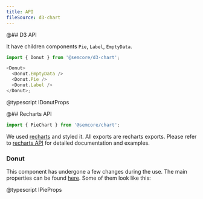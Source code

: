 ```yaml
---
title: API
fileSource: d3-chart
---
```


@## D3 API

It have children components `Pie`, `Label`, `EmptyData`.

```js
import { Donut } from '@semcore/d3-chart';

<Donut>
  <Donut.EmptyData />
  <Donut.Pie />
  <Donut.Label />
</Donut>;
```

@typescript IDonutProps

@## Recharts API

```js
import { PieChart } from '@semcore/chart';
```

We used [recharts](http://recharts.org) and styled it. All exports are recharts exports. Please refer to [recharts API](http://recharts.org/en-US/api) for detailed documentation and examples.

### Donut

This component has undergone a few changes during the use. The main properties can be found [here](http://recharts.org/en-US/api/Pie). Some of them look like this:

@typescript IPieProps
